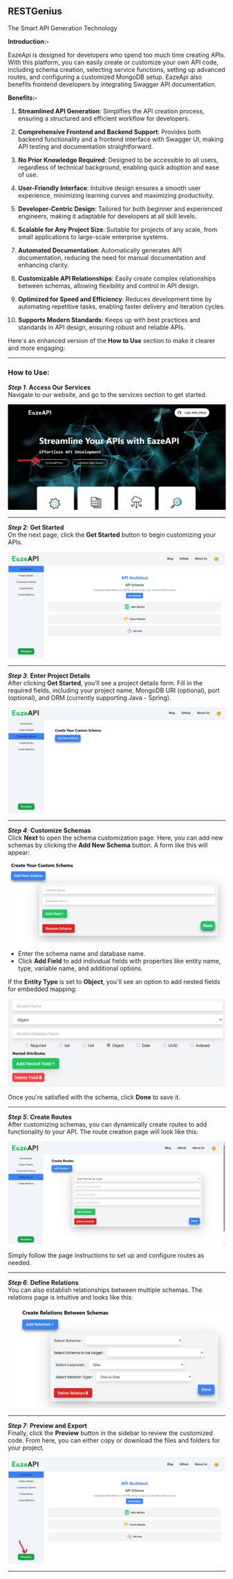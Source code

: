 ## RESTGenius

The Smart API Generation Technology

**Introduction:-**

EazeApi is designed for developers who spend too much time creating APIs. With this platform, you can easily create or customize your own API code, including schema creation, selecting service functions, setting up advanced routes, and configuring a customized MongoDB setup. EazeApi also benefits frontend developers by integrating Swagger API documentation.

**Benefits:-**

1. **Streamlined API Generation**: Simplifies the API creation process, ensuring a structured and efficient workflow for developers.

2. **Comprehensive Frontend and Backend Support**: Provides both backend functionality and a frontend interface with Swagger UI, making API testing and documentation straightforward.

3. **No Prior Knowledge Required**: Designed to be accessible to all users, regardless of technical background, enabling quick adoption and ease of use.

4. **User-Friendly Interface**: Intuitive design ensures a smooth user experience, minimizing learning curves and maximizing productivity.

5. **Developer-Centric Design**: Tailored for both beginner and experienced engineers, making it adaptable for developers at all skill levels.

6. **Scalable for Any Project Size**: Suitable for projects of any scale, from small applications to large-scale enterprise systems.

7. **Automated Documentation**: Automatically generates API documentation, reducing the need for manual documentation and enhancing clarity.

8. **Customizable API Relationships**: Easily create complex relationships between schemas, allowing flexibility and control in API design.

9. **Optimized for Speed and Efficiency**: Reduces development time by automating repetitive tasks, enabling faster delivery and iteration cycles.

10. **Supports Modern Standards**: Keeps up with best practices and standards in API design, ensuring robust and reliable APIs.

Here's an enhanced version of the **How to Use** section to make it clearer and more engaging:

---

### How to Use:

**_Step 1_**: **Access Our Services**  
Navigate to our website, and go to the services section to get started.

![Home Page](<Screenshot 2024-11-10 185452.png>)

---

**_Step 2_**: **Get Started**  
On the next page, click the **Get Started** button to begin customizing your APIs.

![Intro Page](image.png)

---

**_Step 3_**: **Enter Project Details**  
After clicking **Get Started**, you’ll see a project details form. Fill in the required fields, including your project name, MongoDB URI (optional), port (optional), and ORM (currently supporting Java - Spring).

![Project Details](image-1.png)

---

**_Step 4_**: **Customize Schemas**  
Click **Next** to open the schema customization page. Here, you can add new schemas by clicking the **Add New Schema** button. A form like this will appear:

![Custom Schema](image-2.png)

- Enter the schema name and database name.
- Click **Add Field** to add individual fields with properties like entity name, type, variable name, and additional options.

If the **Entity Type** is set to **Object**, you'll see an option to add nested fields for embedded mapping:

![Add Nesting](image-4.png)

Once you're satisfied with the schema, click **Done** to save it.

---

**_Step 5_**: **Create Routes**  
After customizing schemas, you can dynamically create routes to add functionality to your API. The route creation page will look like this:

![Routes](image-5.png)

Simply follow the page instructions to set up and configure routes as needed.

---

**_Step 6_**: **Define Relations**  
You can also establish relationships between multiple schemas. The relations page is intuitive and looks like this:

![Relations](image-6.png)

---

**_Step 7_**: **Preview and Export**  
Finally, click the **Preview** button in the sidebar to review the customized code. From here, you can either copy or download the files and folders for your project.

![Preview](<Screenshot 2024-11-10 190844.png>)

---
